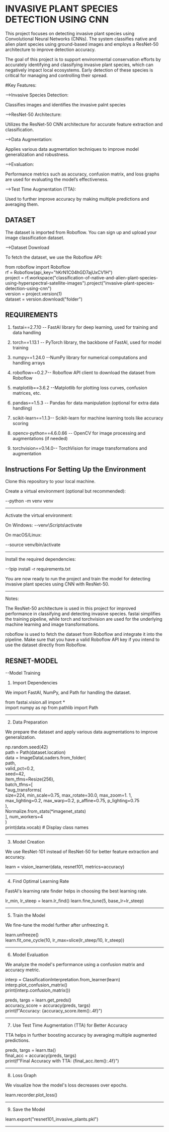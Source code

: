 
# INVASIVE PLANT SPECIES DETECTION USING CNN

This project focuses on detecting invasive plant species using Convolutional Neural Networks (CNNs). The system classifies native and alien plant species using ground-based images and employs a ResNet-50 architecture to improve detection accuracy.

The goal of this project is to support environmental conservation efforts by accurately identifying and classifying invasive plant species, which can negatively impact local ecosystems. Early detection of these species is critical for managing and controlling their spread.

#Key Features:

-->Invasive Species Detection:

Classifies images and identifies the invasive palnt species 

-->ResNet-50 Architecture:


Utilizes the ResNet-50 CNN architecture for accurate feature extraction and classification.

-->Data Augmentation:

Applies various data augmentation techniques to improve model generalization and robustness.

-->Evaluation:

 Performance metrics such as accuracy, confusion matrix, and loss graphs are used for evaluating the model’s effectiveness.

-->Test Time Augmentation (TTA):

 Used to further improve accuracy by making multiple predictions and averaging them.


## DATASET




The dataset is imported from Roboflow. You can sign up and upload your image classification dataset.

-->Dataset Download

To fetch the dataset, we use the Roboflow API:

from roboflow import Roboflow  
rf = Roboflow(api_key="hKrN1C04hGD7ajUxCV1H")  
project = rf.workspace("classification-of-native-and-alien-plant-species-using-hyperspectral-satellite-images").project("invasive-plant-species-detection-using-cnn")     
version = project.version(1)  
dataset = version.download("folder")
## REQUIREMENTS

1.  fastai==2.7.10  -- FastAI library for deep learning, used         for               training and data handling

2. torch==1.13.1  -- PyTorch library, the backbone of FastAI, used for model training

3. numpy==1.24.0 --NumPy library for numerical computations and handling arrays
4. roboflow==0.2.7-- Roboflow API client to download the dataset from Roboflow
5. matplotlib==3.6.2 --Matplotlib for plotting loss curves, confusion matrices, etc.
6. pandas==1.5.3 -- Pandas for data manipulation (optional for extra data handling)

7. scikit-learn==1.1.3-- Scikit-learn for machine learning tools like accuracy scoring

8. opencv-python==4.6.0.66 -- OpenCV for image processing and augmentations (if needed)

9. torchvision==0.14.0-- TorchVision for image transformations and augmentation

## Instructions For Setting Up the Environment

Clone this repository to your local machine.

Create a virtual environment (optional but recommended):

--python -m venv venv
___________________________________________________________________
Activate the virtual environment:

On Windows:
--venv\Scripts\activate

On macOS/Linux:

--source venv/bin/activate
___________________________________________________________________
Install the required dependencies:

--!pip install -r requirements.txt

You are now ready to run the project and train the model for detecting invasive plant species using CNN with ResNet-50.
___________________
Notes:

The ResNet-50 architecture is used in this project for improved performance in classifying and detecting invasive species.
fastai simplifies the training pipeline, while torch and torchvision are used for the underlying machine learning and image transformations.

roboflow is used to fetch the dataset from Roboflow and integrate it into the pipeline.
Make sure that you have a valid Roboflow API key if you intend to use the dataset directly from Roboflow.


## RESNET-MODEL

--Model Training

1. Import Dependencies

We import FastAI, NumPy, and Path for handling the dataset.

from fastai.vision.all import *  
import numpy as np
from pathlib import Path
_______
2. Data Preparation

We prepare the dataset and apply various data augmentations to improve generalization.

np.random.seed(42)  
path = Path(dataset.location)  
data = ImageDataLoaders.from_folder(  
                                   path,  
    valid_pct=0.2,  
    seed=42,  
    item_tfms=Resize(256),  
    batch_tfms=[  
        *aug_transforms(  
            size=224, min_scale=0.75, max_rotate=30.0, max_zoom=1.  1, 
            max_lighting=0.2, max_warp=0.2, p_affine=0.75,       p_lighting=0.75    
        ),   
        Normalize.from_stats(*imagenet_stats)  
    ],
    num_workers=4  
)  
print(data.vocab)  # Display class names
___
3. Model Creation

We use ResNet-101 instead of ResNet-50 for better feature extraction and accuracy.

learn = vision_learner(data, resnet101, metrics=accuracy)  
___
4. Find Optimal Learning Rate

FastAI's learning rate finder helps in choosing the best learning rate.

lr_min, lr_steep = learn.lr_find()
learn.fine_tune(5, base_lr=lr_steep)
___
5. Train the Model

We fine-tune the model further after unfreezing it.

learn.unfreeze()  
learn.fit_one_cycle(10, lr_max=slice(lr_steep/10, lr_steep))
___
6. Model Evaluation

We analyze the model's performance using a confusion matrix and accuracy metric.

interp = ClassificationInterpretation.from_learner(learn)  
interp.plot_confusion_matrix()  
print(interp.confusion_matrix())

preds, targs = learn.get_preds()  
accuracy_score = accuracy(preds, targs)  
print(f"Accuracy: {accuracy_score.item():.4f}")
___
7. Use Test Time Augmentation (TTA) for Better Accuracy

TTA helps in further boosting accuracy by averaging multiple augmented predictions.

preds, targs = learn.tta()  
final_acc = accuracy(preds, targs)  
print(f"Final Accuracy with TTA: {final_acc.item():.4f}")  
___
8. Loss Graph

We visualize how the model's loss decreases over epochs.

learn.recorder.plot_loss()  
____

9. Save the Model

learn.export("resnet101_invasive_plants.pkl")
___


